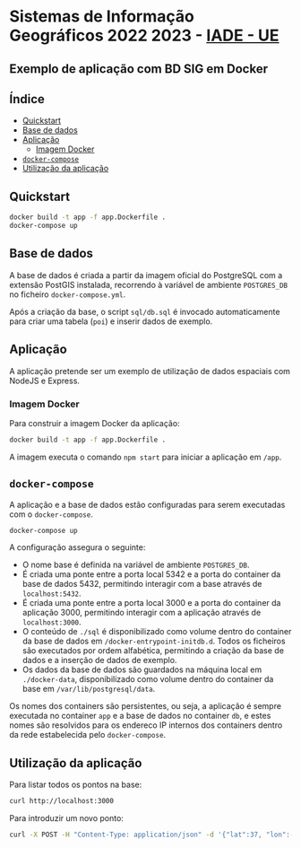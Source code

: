 # Sistemas de Informação Geográficos 2022 2023 - [IADE - UE](https://www.iade.europeia.pt/) <!-- omit in toc -->

## Exemplo de aplicação com BD SIG em Docker <!-- omit in toc -->

## Índice <!-- omit in toc -->

- [Quickstart](#quickstart)
- [Base de dados](#base-de-dados)
- [Aplicação](#aplicação)
  - [Imagem Docker](#imagem-docker)
- [`docker-compose`](#docker-compose)
- [Utilização da aplicação](#utilização-da-aplicação)

## Quickstart

```bash
docker build -t app -f app.Dockerfile .
docker-compose up
```

## Base de dados

A base de dados é criada a partir da imagem oficial do PostgreSQL com a extensão PostGIS instalada, recorrendo à variável de ambiente `POSTGRES_DB` no ficheiro `docker-compose.yml`.

Após a criação da base, o script `sql/db.sql` é invocado automaticamente para criar uma tabela (`poi`) e inserir dados de exemplo.

## Aplicação

A aplicação pretende ser um exemplo de utilização de dados espaciais com NodeJS e Express.

### Imagem Docker

Para construir a imagem Docker da aplicação:

```bash
docker build -t app -f app.Dockerfile .
```

A imagem executa o comando `npm start` para iniciar a aplicação em `/app`.

## `docker-compose`

A aplicação e a base de dados estão configuradas para serem executadas com o `docker-compose`.

```bash	
docker-compose up
```

A configuração assegura o seguinte:

- O nome base é definida na variável de ambiente `POSTGRES_DB`.
- É criada uma ponte entre a porta local 5342 e a porta do container da base de dados 5432, permitindo interagir com a base através de `localhost:5432`.
- É criada uma ponte entre a porta local 3000 e a porta do container da aplicação 3000, permitindo interagir com a aplicação através de `localhost:3000`.
- O conteúdo de `./sql` é disponibilizado como volume dentro do container da base de dados em `/docker-entrypoint-initdb.d`. Todos os ficheiros são executados por ordem alfabética, permitindo a criação da base de dados e a inserção de dados de exemplo.
- Os dados da base de dados são guardados na máquina local em `./docker-data`, disponibilizado como volume dentro do container da base em `/var/lib/postgresql/data`.

Os nomes dos containers são persistentes, ou seja, a aplicação é sempre executada no container `app` e a base de dados no container `db`, e estes nomes são resolvidos para os endereco IP internos dos containers dentro da rede estabelecida pelo `docker-compose`.

## Utilização da aplicação

Para listar todos os pontos na base:

```bash
curl http://localhost:3000
```

Para introduzir um novo ponto:

```bash
curl -X POST -H "Content-Type: application/json" -d '{"lat":37, "lon":-9, "description":"test"}' localhost:3000
```
